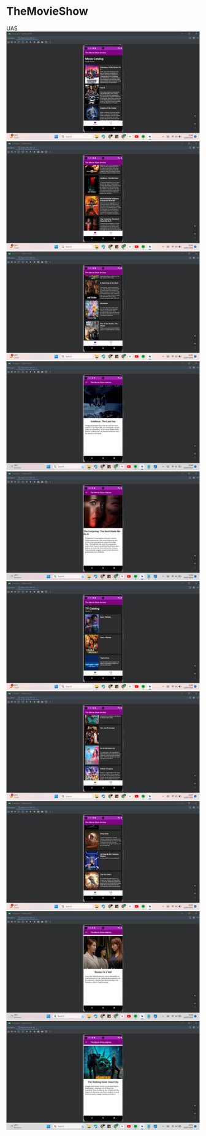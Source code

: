 # TheMovieShow
UAS
![movie 1](https://github.com/annisakhoi/TheMovieShow/blob/bottomnavigation/hasil%20program/movie%20(1).png)
![movie 2](https://github.com/annisakhoi/TheMovieShow/blob/bottomnavigation/hasil%20program/movie%20(2).png)
![movie 3](https://github.com/annisakhoi/TheMovieShow/blob/bottomnavigation/hasil%20program/movie%20(3).png)
![movie 5](https://github.com/annisakhoi/TheMovieShow/blob/bottomnavigation/hasil%20program/movie%20(5).png)
![movie 6](https://github.com/annisakhoi/TheMovieShow/blob/bottomnavigation/hasil%20program/movie%20(6).png)
![TV Show 1](https://github.com/annisakhoi/TheMovieShow/blob/master/hasil%20program/tv%20show%20(1).png)
![TV Show 2](https://github.com/annisakhoi/TheMovieShow/blob/master/hasil%20program/tv%20show%20(2).png)
![TV Show 3](https://github.com/annisakhoi/TheMovieShow/blob/master/hasil%20program/tv%20show%20(3).png)
![TV Show 4](https://github.com/annisakhoi/TheMovieShow/blob/master/hasil%20program/tv%20show%20(4).png)
![TV Show 5](https://github.com/annisakhoi/TheMovieShow/blob/master/hasil%20program/tv%20show%20(5).png)
